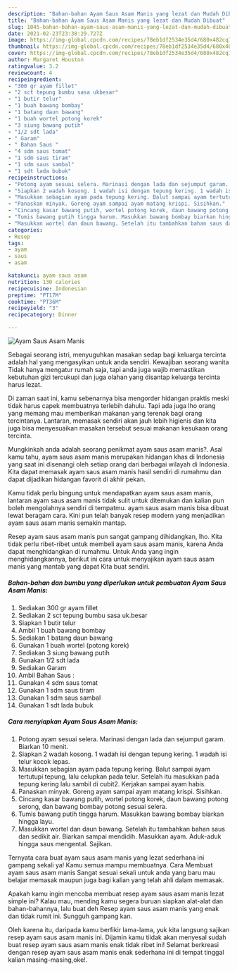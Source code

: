 ```yaml
---
description: "Bahan-bahan Ayam Saus Asam Manis yang lezat dan Mudah Dibuat"
title: "Bahan-bahan Ayam Saus Asam Manis yang lezat dan Mudah Dibuat"
slug: 1045-bahan-bahan-ayam-saus-asam-manis-yang-lezat-dan-mudah-dibuat
date: 2021-02-23T23:38:29.727Z
image: https://img-global.cpcdn.com/recipes/78eb1df2534e35d4/680x482cq70/ayam-saus-asam-manis-foto-resep-utama.jpg
thumbnail: https://img-global.cpcdn.com/recipes/78eb1df2534e35d4/680x482cq70/ayam-saus-asam-manis-foto-resep-utama.jpg
cover: https://img-global.cpcdn.com/recipes/78eb1df2534e35d4/680x482cq70/ayam-saus-asam-manis-foto-resep-utama.jpg
author: Margaret Houston
ratingvalue: 3.2
reviewcount: 4
recipeingredient:
- "300 gr ayam fillet"
- "2 sct tepung bumbu sasa ukbesar"
- "1 butir telur"
- "1 buah bawang bombay"
- "1 batang daun bawang"
- "1 buah wortel potong korek"
- "3 siung bawang putih"
- "1/2 sdt lada"
- " Garam"
- " Bahan Saus "
- "4 sdm saus tomat"
- "1 sdm saus tiram"
- "1 sdm saus sambal"
- "1 sdt lada bubuk"
recipeinstructions:
- "Potong ayam sesuai selera. Marinasi dengan lada dan sejumput garam. Biarkan 10 menit."
- "Siapkan 2 wadah kosong. 1 wadah isi dengan tepung kering. 1 wadah isi telur kocok lepas."
- "Masukkan sebagian ayam pada tepung kering. Balut sampai ayam tertutupi tepung, lalu celupkan pada telur. Setelah itu masukkan pada tepung kering lalu sambil di cubit2. Kerjakan sampai ayam habis."
- "Panaskan minyak. Goreng ayam sampai ayam matang krispi. Sisihkan."
- "Cincang kasar bawang putih, wortel potong korek, daun bawang potong serong, dan bawang bombay potong sesuai selera."
- "Tumis bawang putih tingga harum. Masukkan bawang bombay biarkan hingga layu."
- "Masukkan wortel dan daun bawang. Setelah itu tambahkan bahan saus dan sedikit air. Biarkan sampai mendidih. Masukkan ayam. Aduk-aduk hingga saus mengental. Sajikan."
categories:
- Resep
tags:
- ayam
- saus
- asam

katakunci: ayam saus asam 
nutrition: 130 calories
recipecuisine: Indonesian
preptime: "PT17M"
cooktime: "PT36M"
recipeyield: "3"
recipecategory: Dinner

---
```



![Ayam Saus Asam Manis](https://img-global.cpcdn.com/recipes/78eb1df2534e35d4/680x482cq70/ayam-saus-asam-manis-foto-resep-utama.jpg)

Sebagai seorang istri, menyuguhkan masakan sedap bagi keluarga tercinta adalah hal yang mengasyikan untuk anda sendiri. Kewajiban seorang  wanita Tidak hanya mengatur rumah saja, tapi anda juga wajib memastikan kebutuhan gizi tercukupi dan juga olahan yang disantap keluarga tercinta harus lezat.

Di zaman  saat ini, kamu sebenarnya bisa mengorder hidangan praktis meski tidak harus capek membuatnya terlebih dahulu. Tapi ada juga lho orang yang memang mau memberikan makanan yang terenak bagi orang tercintanya. Lantaran, memasak sendiri akan jauh lebih higienis dan kita juga bisa menyesuaikan masakan tersebut sesuai makanan kesukaan orang tercinta. 



Mungkinkah anda adalah seorang penikmat ayam saus asam manis?. Asal kamu tahu, ayam saus asam manis merupakan hidangan khas di Indonesia yang saat ini disenangi oleh setiap orang dari berbagai wilayah di Indonesia. Kita dapat memasak ayam saus asam manis hasil sendiri di rumahmu dan dapat dijadikan hidangan favorit di akhir pekan.

Kamu tidak perlu bingung untuk mendapatkan ayam saus asam manis, lantaran ayam saus asam manis tidak sulit untuk ditemukan dan kalian pun boleh mengolahnya sendiri di tempatmu. ayam saus asam manis bisa dibuat lewat beragam cara. Kini pun telah banyak resep modern yang menjadikan ayam saus asam manis semakin mantap.

Resep ayam saus asam manis pun sangat gampang dihidangkan, lho. Kita tidak perlu ribet-ribet untuk membeli ayam saus asam manis, karena Anda dapat menghidangkan di rumahmu. Untuk Anda yang ingin menghidangkannya, berikut ini cara untuk menyajikan ayam saus asam manis yang mantab yang dapat Kita buat sendiri.

<!--inarticleads1-->

##### Bahan-bahan dan bumbu yang diperlukan untuk pembuatan Ayam Saus Asam Manis:

1. Sediakan 300 gr ayam fillet
1. Sediakan 2 sct tepung bumbu sasa uk.besar
1. Siapkan 1 butir telur
1. Ambil 1 buah bawang bombay
1. Sediakan 1 batang daun bawang
1. Gunakan 1 buah wortel (potong korek)
1. Sediakan 3 siung bawang putih
1. Gunakan 1/2 sdt lada
1. Sediakan  Garam
1. Ambil  Bahan Saus :
1. Gunakan 4 sdm saus tomat
1. Gunakan 1 sdm saus tiram
1. Gunakan 1 sdm saus sambal
1. Gunakan 1 sdt lada bubuk




<!--inarticleads2-->

##### Cara menyiapkan Ayam Saus Asam Manis:

1. Potong ayam sesuai selera. Marinasi dengan lada dan sejumput garam. Biarkan 10 menit.
1. Siapkan 2 wadah kosong. 1 wadah isi dengan tepung kering. 1 wadah isi telur kocok lepas.
1. Masukkan sebagian ayam pada tepung kering. Balut sampai ayam tertutupi tepung, lalu celupkan pada telur. Setelah itu masukkan pada tepung kering lalu sambil di cubit2. Kerjakan sampai ayam habis.
1. Panaskan minyak. Goreng ayam sampai ayam matang krispi. Sisihkan.
1. Cincang kasar bawang putih, wortel potong korek, daun bawang potong serong, dan bawang bombay potong sesuai selera.
1. Tumis bawang putih tingga harum. Masukkan bawang bombay biarkan hingga layu.
1. Masukkan wortel dan daun bawang. Setelah itu tambahkan bahan saus dan sedikit air. Biarkan sampai mendidih. Masukkan ayam. Aduk-aduk hingga saus mengental. Sajikan.




Ternyata cara buat ayam saus asam manis yang lezat sederhana ini gampang sekali ya! Kamu semua mampu membuatnya. Cara Membuat ayam saus asam manis Sangat sesuai sekali untuk anda yang baru mau belajar memasak maupun juga bagi kalian yang telah ahli dalam memasak.

Apakah kamu ingin mencoba membuat resep ayam saus asam manis lezat simple ini? Kalau mau, mending kamu segera buruan siapkan alat-alat dan bahan-bahannya, lalu buat deh Resep ayam saus asam manis yang enak dan tidak rumit ini. Sungguh gampang kan. 

Oleh karena itu, daripada kamu berfikir lama-lama, yuk kita langsung sajikan resep ayam saus asam manis ini. Dijamin kamu tiidak akan menyesal sudah buat resep ayam saus asam manis enak tidak ribet ini! Selamat berkreasi dengan resep ayam saus asam manis enak sederhana ini di tempat tinggal kalian masing-masing,oke!.

